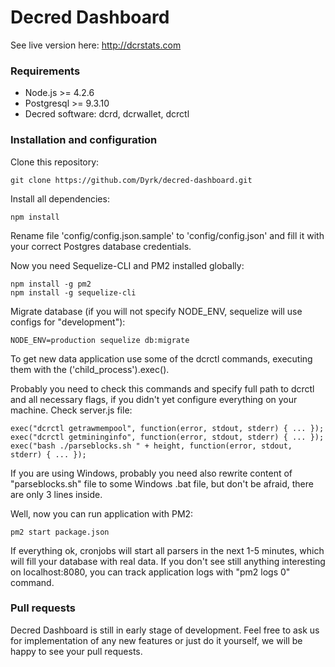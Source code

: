 # Decred Dashboard

See live version here: http://dcrstats.com
### Requirements
- Node.js >= 4.2.6
- Postgresql >= 9.3.10
- Decred software: dcrd, dcrwallet, dcrctl
### Installation and configuration
Clone this repository:
```
git clone https://github.com/Dyrk/decred-dashboard.git
```

Install all dependencies:
```
npm install
```

Rename file 'config/config.json.sample' to 'config/config.json' and fill it with your correct Postgres database credentials.

Now you need Sequelize-CLI and PM2 installed globally:
```
npm install -g pm2
npm install -g sequelize-cli
```
Migrate database (if you will not specify NODE_ENV, sequelize will use configs for "development"):
```
NODE_ENV=production sequelize db:migrate
```
To get new data application use some of the dcrctl commands, executing them with the ('child_process').exec().

Probably you need to check this commands and specify full path to dcrctl and all necessary flags, if you didn't yet configure everything on your machine.
Check server.js file:
```
exec("dcrctl getrawmempool", function(error, stdout, stderr) { ... });
exec("dcrctl getmininginfo", function(error, stdout, stderr) { ... });
exec("bash ./parseblocks.sh " + height, function(error, stdout, stderr) { ... });
```
If you are using Windows, probably you need also rewrite content of "parseblocks.sh" file to some Windows .bat file, but don't be afraid, there are only 3 lines inside.

Well, now you can run application with PM2:
```
pm2 start package.json
```
If everything ok, cronjobs will start all parsers in the next 1-5 minutes, which will fill your database with real data. If you don't see still anything interesting on localhost:8080, you can track application logs with "pm2 logs 0" command.

### Pull requests
Decred Dashboard is still in early stage of development. Feel free to ask us for implementation of any new features or just do it yourself, we will be happy to see your pull requests.